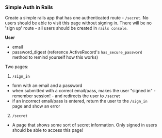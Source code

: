 ### Simple Auth in Rails

Create a simple rails app that has one authenticated route - `/secret`. No users should be able to visit this page without signing in. There will be no 'sign up' route - all users should be created in `rails console`.

**User**
  * email
  * password_digest (reference ActiveRecord's `has_secure_password` method to remind yourself how this works)

Two pages:

1. `/sign_in`
  * form with an email and a password
  * when submitted with a correct email/pass, makes the user "signed in" - remember session! - and redirects the user to `/secret`
  * if an incorrect email/pass is entered, return the user to the `/sign_in` page and show an error

2. `/secret`
  * A page that shows some sort of secret information. Only signed in users should be able to access this page!